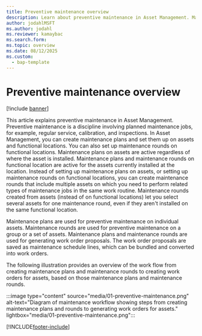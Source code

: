 ```yaml
---
title: Preventive maintenance overview
description: Learn about preventive maintenance in Asset Management. Maintenance plans are used for preventive and reactive maintenance on individual assets.
author: jodahlMSFT
ms.author: jodahl
ms.reviewer: kamaybac
ms.search.form:
ms.topic: overview
ms.date: 08/12/2025
ms.custom: 
  - bap-template
---
```


# Preventive maintenance overview

[!include [banner](../../includes/banner.md)]

This article explains preventive maintenance in Asset Management. Preventive maintenance is a discipline involving planned maintenance jobs, for example, regular service, calibration, and inspections. In Asset Management, you can create maintenance plans and set them up on assets and functional locations. You can also set up maintenance rounds on functional locations. Maintenance plans on assets are active regardless of where the asset is installed. Maintenance plans and maintenance rounds on functional location are active for the assets currently installed at the location. Instead of setting up maintenance plans on assets, or setting up maintenance rounds on functional locations, you can create maintenance rounds that include multiple assets on which you need to perform related types of maintenance jobs in the same work routine. Maintenance rounds created from assets (instead of on functional locations) let you select several assets for one maintenance round, even if they aren't installed on the same functional location.

Maintenance plans are used for preventive maintenance on individual assets. Maintenance rounds are used for preventive maintenance on a group or a set of assets. Maintenance plans and maintenance rounds are used for generating work order proposals. The work order proposals are saved as maintenance schedule lines, which can be bundled and converted into work orders.

The following illustration provides an overview of the work flow from creating maintenance plans and maintenance rounds to creating work orders for assets, based on those maintenance plans and maintenance rounds.

:::image type="content" source="media/01-preventive-maintenance.png" alt-text="Diagram of maintenance workflow showing steps from creating maintenance plans and rounds to generating work orders for assets." lightbox="media/01-preventive-maintenance.png":::

[!INCLUDE[footer-include](../../../includes/footer-banner.md)]
